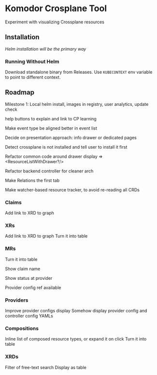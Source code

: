 # Komodor Crosplane Tool

Experiment with visualizing Crossplane resources

## Installation

_Helm installation will be the primary way_

### Running Without Helm

Download standalone binary from Releases. Use `KUBECONTEXT` env variable to point to different context.

## Roadmap

Milestone 1: Local helm install, images in registry, user analytics, update check

help buttons to explain and link to CP learning

Make event type be aligned better in event list

Decide on presentation approach: info drawer or dedicated pages

Detect crossplane is not installed and tell user to install it first

Refactor common code around drawer display => <ResourceListWithDrawer?/>

Refactor backend controller for cleaner arch

Make Relations the first tab

Make watcher-based resource tracker, to avoid re-reading all CRDs

### Claims

Add link to XRD to graph

### XRs

Add link to XRD to graph
Turn it into table

### MRs

Turn it into table

Show claim name

Show status at provider

Provider config ref available

### Providers

Improve provider configs display
Somehow display provider config and controller config YAMLs

### Compositions

Inline list of composed resource types, or expand it on click
Turn it into table

### XRDs

Filter of free-text search
Display as table
